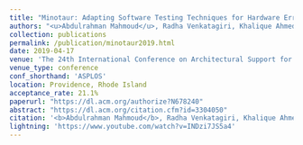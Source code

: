 ```yaml
---
title: "Minotaur: Adapting Software Testing Techniques for Hardware Errors"
authors: "<u>Abdulrahman Mahmoud</u>, Radha Venkatagiri, Khalique Ahmed, Sasa Misailovic, Darko Marinov, Christopher W. Fletcher, and Sarita V. Adve"
collection: publications
permalink: /publication/minotaur2019.html
date: 2019-04-17
venue: 'The 24th International Conference on Architectural Support for Programming Languages and Operating Systems' 
venue_type: conference
conf_shorthand: 'ASPLOS'
location: Providence, Rhode Island 
acceptance_rate: 21.1%
paperurl: "https://dl.acm.org/authorize?N678240"
abstract: "https://dl.acm.org/citation.cfm?id=3304050"
citation: '<b>Abdulrahman Mahmoud</b>, Radha Venkatagiri, Khalique Ahmed, Sasa Misailovic, Darko Marinov, Christopher W. Fletcher, and Sarita Adve. 2019. Minotaur: Adapting Software Testing Techniques for Hardware Errors. In <i>2019 Architecture Support for Programming Languages and Operating Systems (ASPLOS 19), April 13-17, 2019, Providence, Rhode Island, USA.</i> ACM, New York, NY, USA, 17 pages. https://doi.org/10.1145/3297858.3304050'
lightning: 'https://www.youtube.com/watch?v=INDzi7JS5a4'
---
```

